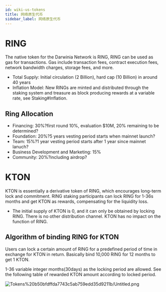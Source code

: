 ```yaml
---
id: wiki-us-tokens
title: 网络原生代币
sidebar_label: 网络原生代币
---
```


# RING

The native token for the Darwinia Network is RING, RING can be used as gas for transactions. Gas include transaction fees, contract execution fees, network bandwidth charges, storage fees, and more.

- Total Supply: Initial circulation (2 Billion), hard cap (10 Billion) in around 40 years
- Inflation Model: New RINGs are minted and distributed through the staking system and treasure as block producing rewards at a variable rate, see Staking#Inflation.

## Ring Allocation

- Financing: 30%?first round 10%, evaluation $10M, 20% remaining to be determined?
- Foundation: 20%?5 years vesting period starts when mainnet launch?
- Team: 15%?1 year vesting period starts after 1 year since mainnet lanuch?
- Business Development and Marketing: 15%
- Community: 20%?including airdrop?

# KTON

KTON is essentially a derivative token of RING, which encourages long-term lock and commitment. RING staking participants can lock RING for 1-36s months and get KTON as rewards, compensating for the liquidity loss.

- The initial supply of KTON is 0, and it can only be obtained by locking RING. There is no other distribution channel. KTON has no impact on the function of  RING.

## Algorithm of binding RING for KTON

Users can lock a certain amount of RING for a predefined period of time in exchange for KTON in return. Basically bind 10,000 RING for 12 months to get 1 KTON.

1-36 variable integer months(30days) as the locking period are allowed. See the following table of rewarded KTON amount according to locked period.

![Tokens%20b50bfdffda7743c5ab759edd35d9211b/Untitled.png](Tokens%20b50bfdffda7743c5ab759edd35d9211b/Untitled.png)
